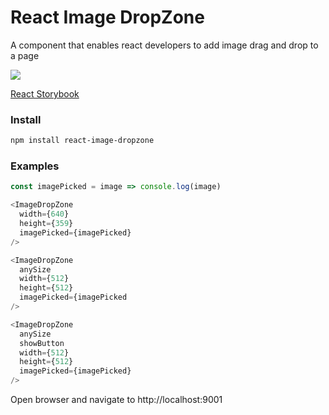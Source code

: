 # React Image DropZone

A component that enables react developers to add image drag and drop to a page

![](https://s3-us-west-2.amazonaws.com/union25-public/react-image-dropzone-screenshot.png)

[React Storybook](https://storybook.js.org/)

### Install

```bash
npm install react-image-dropzone
```

### Examples

```javascript
const imagePicked = image => console.log(image)

<ImageDropZone
  width={640}
  height={359}
  imagePicked={imagePicked}
/>

<ImageDropZone
  anySize
  width={512}
  height={512}
  imagePicked={imagePicked
/>

<ImageDropZone
  anySize
  showButton
  width={512}
  height={512}
  imagePicked={imagePicked}
/>
```

Open browser and navigate to http://localhost:9001
